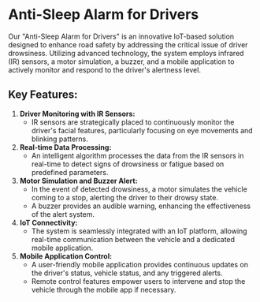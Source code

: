 <!DOCTYPE html>
<html lang="en">
<head>
    <meta charset="UTF-8">
    <meta name="viewport" content="width=device-width, initial-scale=1.0">
    <title>Anti-Sleep Alarm for Drivers</title>
</head>
<body>
    <h1>Anti-Sleep Alarm for Drivers</h1>
    <p>
        Our "Anti-Sleep Alarm for Drivers" is an innovative IoT-based solution designed to enhance road safety by addressing the critical issue of driver drowsiness. Utilizing advanced technology, the system employs infrared (IR) sensors, a motor simulation, a buzzer, and a mobile application to actively monitor and respond to the driver's alertness level.
    </p>
    <h2>Key Features:</h2>
    <ol>
        <li>
            <strong>Driver Monitoring with IR Sensors:</strong>
            <ul>
                <li>IR sensors are strategically placed to continuously monitor the driver's facial features, particularly focusing on eye movements and blinking patterns.</li>
            </ul>
        </li>
        <li>
            <strong>Real-time Data Processing:</strong>
            <ul>
                <li>An intelligent algorithm processes the data from the IR sensors in real-time to detect signs of drowsiness or fatigue based on predefined parameters.</li>
            </ul>
        </li>
        <li>
            <strong>Motor Simulation and Buzzer Alert:</strong>
            <ul>
                <li>In the event of detected drowsiness, a motor simulates the vehicle coming to a stop, alerting the driver to their drowsy state.</li>
                <li>A buzzer provides an audible warning, enhancing the effectiveness of the alert system.</li>
            </ul>
        </li>
        <li>
            <strong>IoT Connectivity:</strong>
            <ul>
                <li>The system is seamlessly integrated with an IoT platform, allowing real-time communication between the vehicle and a dedicated mobile application.</li>
            </ul>
        </li>
        <li>
            <strong>Mobile Application Control:</strong>
            <ul>
                <li>A user-friendly mobile application provides continuous updates on the driver's status, vehicle status, and any triggered alerts.</li>
                <li>Remote control features empower users to intervene and stop the vehicle through the mobile app if necessary.</li>
            </ul>
        </li>
    </ol>
</body>
</html>
